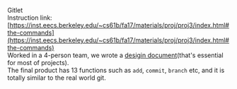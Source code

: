 Gitlet  
Instruction link: [https://inst.eecs.berkeley.edu/~cs61b/fa17/materials/proj/proj3/index.html#the-commands](https://inst.eecs.berkeley.edu/~cs61b/fa17/materials/proj/proj3/index.html#the-commands)  
Worked in a 4-person team, we wrote a [desigin document](https://docs.google.com/document/d/1fvSaUFWGIT-Ip3Gib-Ha_pnKkso1OcclbJI8IxPaHRM/edit)(that's essential for most of projects).  
The final product has 13 functions such as `add`, `commit`, `branch` etc, and it is totally similar to the real world git.
